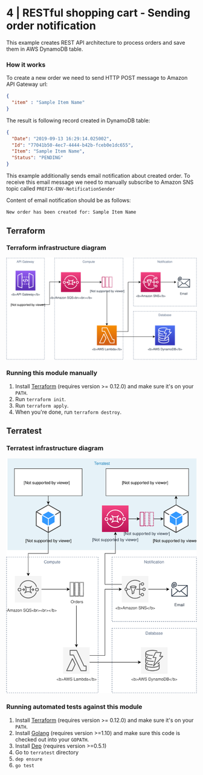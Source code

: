 # 4 | RESTful shopping cart - Sending order notification

This example creates REST API architecture to process orders and save them in AWS DynamoDB table.

### How it works

To create a new order we need to send HTTP POST message to Amazon API Gateway url:
```json
{
  "item" : "Sample Item Name"
}
```

The result is following record created in DynamoDB table:
```json
{
  "Date": "2019-09-13 16:29:14.025002",
  "Id": "77041b50-4ec7-4444-b42b-fceb0e1dc655",
  "Item": "Sample Item Name",
  "Status": "PENDING"
}
```

This example additionally sends email notification about created order.
To receive this email message we need to manually subscribe to Amazon SNS topic called `PREFIX-ENV-NotificationSender`

Content of email notification should be as follows:
```
New order has been created for: Sample Item Name
```

## Terraform

### Terraform infrastructure diagram
![Diagram](diagrams/main.svg)

### Running this module manually

1. Install [Terraform](https://www.terraform.io/) (requires version >= 0.12.0) and make sure it's on your `PATH`.
1. Run `terraform init`.
1. Run `terraform apply`.
1. When you're done, run `terraform destroy`.

## Terratest

### Terratest infrastructure diagram
![Diagram](diagrams/test.svg)

### Running automated tests against this module

1. Install [Terraform](https://www.terraform.io/) (requires version >= 0.12.0) and make sure it's on your `PATH`.
1. Install [Golang](https://golang.org/) (requires version >=1.10) and make sure this code is checked out into your `GOPATH`.
1. Install [Dep](https://github.com/golang/dep) (requires version >=0.5.1)
1. Go to `terratest` directory
1. `dep ensure`
1. `go test`